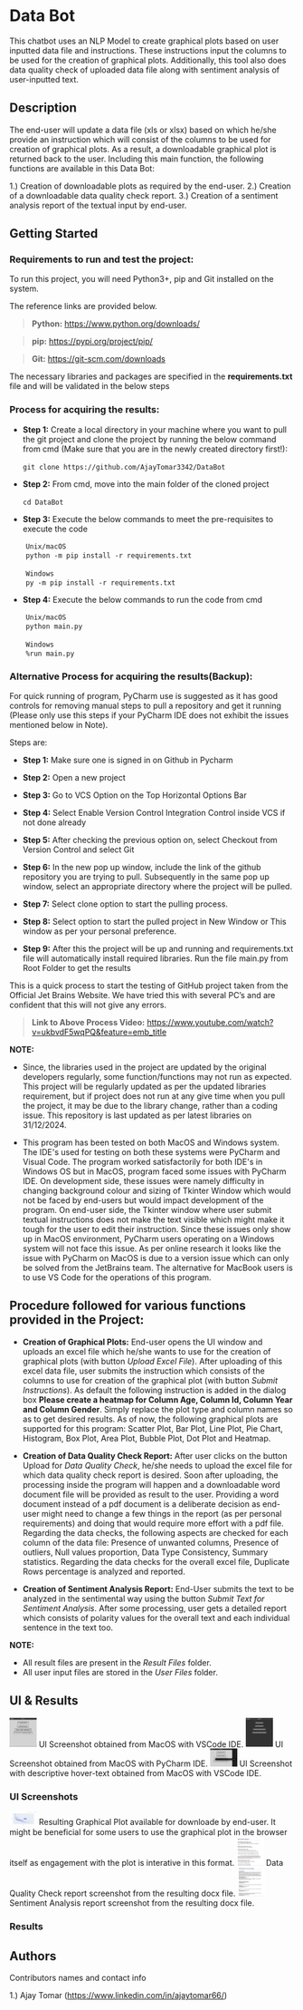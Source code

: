 # Data Bot

This chatbot uses an NLP Model to create graphical plots based on user inputted data file and instructions. These instructions input the columns to be used for the creation of graphical plots. Additionally, this tool also does data quality check of uploaded data file along with sentiment analysis of user-inputted text.

## Description

The end-user will update a data file (xls or xlsx) based on which he/she provide an instruction which will consist of the columns to be used for creation of graphical plots. 
As a result, a downloadable graphical plot is returned back to the user. Including this main function, the following functions are available in this Data Bot:

1.) Creation of downloadable plots as required by the end-user. 
2.) Creation of a downloadable data quality check report.
3.) Creation of a sentiment analysis report of the textual input by end-user.

## Getting Started 

### Requirements to run and test the project:

To run this project, you will need Python3+, pip and Git installed on the system. 

The reference links are provided below.

> **Python:**
  https://www.python.org/downloads/
  
> **pip:**
  https://pypi.org/project/pip/

> **Git:**
  https://git-scm.com/downloads
	
The necessary libraries and packages are specified in the **requirements.txt** file and will be validated in the below steps

### Process for acquiring the results: 

  * **Step 1:**
  Create a local directory in your machine where you want to pull the git project and clone the project by running the below command from cmd 
  (Make sure that you are in the newly created directory first!):
  
  	```git clone https://github.com/AjayTomar3342/DataBot```

  * **Step 2:**
  From cmd, move into the main folder of the cloned project
  
 	 ```cd DataBot```

  * **Step 3:**
  Execute the below commands to meet the pre-requisites to execute the code
  
  ```  	
      Unix/macOS
      python -m pip install -r requirements.txt

      Windows
      py -m pip install -r requirements.txt
  ```

  
  * **Step 4:**
  Execute the below commands to run the code from cmd
  
  ``` 
      Unix/macOS
      python main.py

      Windows
      %run main.py
  ```


### Alternative Process for acquiring the results(Backup):

For quick running of program, PyCharm use is suggested as it has good controls for removing manual steps to pull a repository and get it running (Please only use this steps if your PyCharm IDE does not exhibit the issues mentioned below in Note).

Steps are:

  * **Step 1:**
  Make sure one is signed in on Github in Pycharm
  
  * **Step 2:**
  Open a new project
  
  * **Step 3:**
  Go to VCS Option on the Top Horizontal Options Bar
  
  * **Step 4:**
  Select Enable Version Control Integration Control inside VCS if not done already
  
  * **Step 5:**
  After checking the previous option on, select Checkout from Version Control and select Git
  
  * **Step 6:**
  In the new pop up window, include the link of the github repository you are trying to pull.
  Subsequently in the same pop up window, select an appropriate directory where the  project will be pulled.
  
  * **Step 7:**
  Select clone option to start the pulling process.
  
  * **Step 8:**
  Select option to start the pulled project in New Window or This window as per your personal preference.
  
  * **Step 9:**
  After this the project will be up and running and requirements.txt file will automatically install required libraries. Run the file main.py from Root Folder to get the results

This is a quick process to start the testing of GitHub project taken from the Official Jet Brains Website. We have tried this with several PC’s and are confident that this will not give any errors.

> **Link to Above Process Video:**
  https://www.youtube.com/watch?v=ukbvdF5wqPQ&feature=emb_title

  **NOTE:** 
* Since, the libraries used in the project are updated by the original developers regularly, some function/functions may not run as expected. This project will be regularly updated as per the updated libraries requirement, but if project does not run at any give time when you pull the project, it may be due to the library change, rather than a coding issue. This repository is last updated as per latest libraries on 31/12/2024.

* This program has been tested on both MacOS and Windows system. The IDE's used for testing on both these systems were PyCharm and Visual Code. The program worked satisfactorily for both IDE's in Windows OS but in MacOS, program faced some issues with PyCharm IDE. On development side, these issues were namely difficulty in changing background colour and sizing of Tkinter Window which would not be faced by end-users but would impact development of the program. On end-user side, the Tkinter window where user submit textual instructions does not make the text visible which might make it tough for the user to edit their instruction. Since these issues only show up in MacOS environment, PyCharm users operating on a Windows system will not face this issue. As per online research it looks like the issue with PyCharm on MacOS is due to a version issue which can only be solved from the JetBrains team. The alternative for MacBook users is to use VS Code for the operations of this program. 

## Procedure followed for various functions provided in the Project:

   * **Creation of Graphical Plots:**
   End-user opens the UI window and uploads an excel file which he/she wants to use for the creation of graphical plots (with button *Upload Excel File*). After uploading of this excel data file, user submits the instruction which consists of the columns to use for creation of the graphical plot (with button *Submit Instructions*). As default the following instruction is added in the dialog box **Please create a heatmap for Column Age, Column Id, Column Year and Column Gender**. Simply replace the plot type and column names so as to get desired results. As of now, the following graphical plots are supported for this program: Scatter Plot, Bar Plot, Line Plot, Pie Chart, Histogram, Box Plot, Area Plot, Bubble Plot, Dot Plot and Heatmap. 
   
   * **Creation of Data Quality Check Report:**
   After user clicks on the button Upload for *Data Quality Check*, he/she needs to upload the excel file for which data quality check report is desired. Soon after uploading, the processing inside the program will happen and a downloadable word document file will be provided as result to the user. Providing a word document instead of a pdf document is a deliberate decision as end-user might need to change a few things in the report (as per personal requirements) and doing that would require more effort with a pdf file. Regarding the data checks, the following aspects are checked for each column of the data file: Presence of unwanted columns, Presence of outliers, Null values proportion, Data Type Consistency, Summary statistics. Regarding the data checks for the overall excel file, Duplicate Rows percentage is analyzed and reported.  
   
   * **Creation of Sentiment Analysis Report:**
   End-User submits the text to be analyzed in the sentimental way using the button *Submit Text for Sentiment Analysis*. After some processing, user gets a detailed report which consists of polarity values for the overall text and each individual sentence in the text too.

  **NOTE:** 
* All result files are present in the *Result Files* folder.
* All user input files are stored in the *User Files* folder.

## UI & Results

<img src="UI_Result_Screenshots/UI_VSCode.png" width="48"> 
UI Screenshot obtained from MacOS with VSCode IDE.
<img src="UI_Result_Screenshots/UI_PyCharm.png" width="48">  
UI Screenshot obtained from MacOS with PyCharm IDE.
<img src="UI_Result_Screenshots/UI_VSCode2.png" width="48">  
UI Screenshot with descriptive hover-text obtained from MacOS with VSCode IDE.


### UI Screenshots

<img src="UI_Result_Screenshots/Result_Graphical_Plots.png" width="48"> 
Resulting Graphical Plot available for downloade by end-user. It might be beneficial for some users to use the graphical plot in the browser itself as engagement with the plot is interative in this format. 
<img src="UI_Result_Screenshots/Result_Data_Quality_Check.png" width="48">  
Data Quality Check report screenshot from the resulting docx file. 
<img src="UI_Result_Screenshots/Result_Sentiment_Analysis_Report.png" width="48">  
Sentiment Analysis report screenshot from the resulting docx file. 



### Results


## Authors

Contributors names and contact info

1.) Ajay Tomar (https://www.linkedin.com/in/ajaytomar66/)
